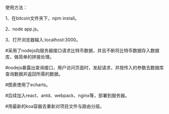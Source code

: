 使用方法：

1、在bitcoin文件夹下，npm install。

2、node app.js。

3、打开浏览器输入:localhost:3000。

#采用了nodejs向服务器接口请求比特币数据，并且不断将比特币数据存入数据库，做简单的拼接处理。

#nodejs暴露出查询接口，用户访问页面时，发起请求，并按传入的参数去数据库查询数据并返回所需的数据。

#图表使用了echarts。

#后续加入react、antd、webpack、nginx等，部署到服务器。

#用最新的koa容器去重新对项目文件与路由分层。